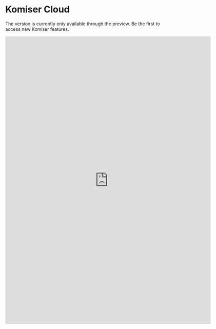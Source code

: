 # Komiser Cloud

The version is currently only available through the preview. Be the first to access new Komiser features.

<iframe src="https://docs.google.com/forms/d/e/1FAIpQLSftBUYiV_7h-kmD7O6QcPCLS1Ewwv_cXALLvn4WF9zdu7In4Q/viewform?embedded=true" width="640" height="895" frameborder="0" marginheight="0" marginwidth="0">Loading...</iframe>